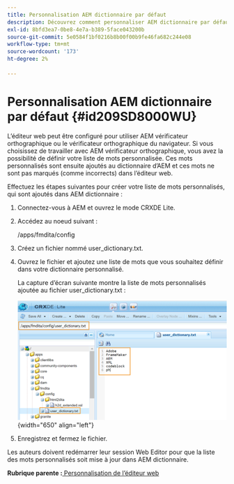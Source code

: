 ```yaml
---
title: Personnalisation AEM dictionnaire par défaut
description: Découvrez comment personnaliser AEM dictionnaire par défaut
exl-id: 8bfd3ea7-0be8-4e7a-b389-5face043200b
source-git-commit: 5e0584f1bf0216b8b00f00b9fe46fa682c244e08
workflow-type: tm+mt
source-wordcount: '173'
ht-degree: 2%

---
```


# Personnalisation AEM dictionnaire par défaut {#id209SD8000WU}

L’éditeur web peut être configuré pour utiliser AEM vérificateur orthographique ou le vérificateur orthographique du navigateur. Si vous choisissez de travailler avec AEM vérificateur orthographique, vous avez la possibilité de définir votre liste de mots personnalisée. Ces mots personnalisés sont ensuite ajoutés au dictionnaire d’AEM et ces mots ne sont pas marqués \(comme incorrects\) dans l’éditeur web.

Effectuez les étapes suivantes pour créer votre liste de mots personnalisés, qui sont ajoutés dans AEM dictionnaire :

1. Connectez-vous à AEM et ouvrez le mode CRXDE Lite.

1. Accédez au noeud suivant :

   /apps/fmdita/config

1. Créez un fichier nommé user\_dictionary.txt.

1. Ouvrez le fichier et ajoutez une liste de mots que vous souhaitez définir dans votre dictionnaire personnalisé.

   La capture d’écran suivante montre la liste de mots personnalisés ajoutée au fichier user\_dictionary.txt :

   ![](assets/custom-words-list-dictionary.png){width="650" align="left"}

1. Enregistrez et fermez le fichier.


Les auteurs doivent redémarrer leur session Web Editor pour que la liste des mots personnalisés soit mise à jour dans AEM dictionnaire.

**Rubrique parente :**[ Personnalisation de l’éditeur web](conf-web-editor.md)
